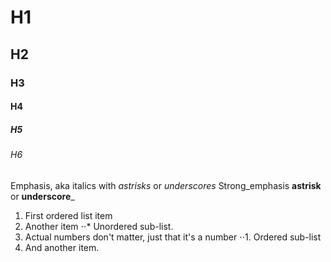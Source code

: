 
# H1
## H2
### H3
#### H4
##### H5
###### H6

Emphasis, aka italics with *astrisks* or _underscores_
Strong_emphasis **astrisk** or __underscore___

1. First ordered list item
2. Another item
⋅⋅* Unordered sub-list. 
1. Actual numbers don't matter, just that it's a number
⋅⋅1. Ordered sub-list
4. And another item.
